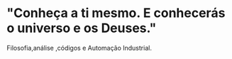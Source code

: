 # "Conheça a ti mesmo. E conhecerás o universo e os Deuses."
Filosofia,análise ,códigos e Automação Industrial.
